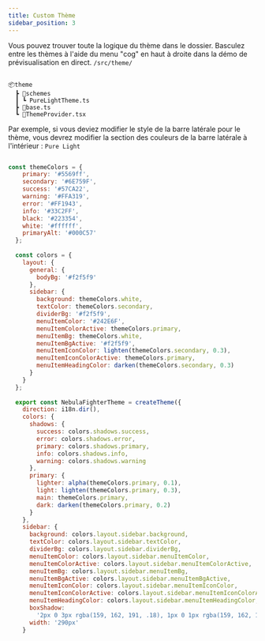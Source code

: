 ```yaml
---
title: Custom Thème
sidebar_position: 3
---
```


Vous pouvez trouver toute la logique du thème dans le dossier. Basculez entre les thèmes à l'aide du menu "cog" en haut à droite dans la démo de prévisualisation en direct. `/src/theme/`

```code

📦theme
  ┣ 📂schemes
  ┃ ┗ PureLightTheme.ts
  ┣ 📜base.ts
  ┗ 📜ThemeProvider.tsx

```

Par exemple, si vous deviez modifier le style de la barre latérale pour le thème, vous devrez modifier la section des couleurs de la barre latérale à l'intérieur : `Pure Light`

```js

const themeColors = {
    primary: '#5569ff',
    secondary: '#6E759F',
    success: '#57CA22',
    warning: '#FFA319',
    error: '#FF1943',
    info: '#33C2FF',
    black: '#223354',
    white: '#ffffff',
    primaryAlt: '#000C57'
  };
  
  const colors = {
    layout: {
      general: {
        bodyBg: '#f2f5f9'
      },
      sidebar: {
        background: themeColors.white,
        textColor: themeColors.secondary,
        dividerBg: '#f2f5f9',
        menuItemColor: '#242E6F',
        menuItemColorActive: themeColors.primary,
        menuItemBg: themeColors.white,
        menuItemBgActive: '#f2f5f9',
        menuItemIconColor: lighten(themeColors.secondary, 0.3),
        menuItemIconColorActive: themeColors.primary,
        menuItemHeadingColor: darken(themeColors.secondary, 0.3)
      }
    }
  };
  
  export const NebulaFighterTheme = createTheme({
    direction: i18n.dir(),
    colors: {
      shadows: {
        success: colors.shadows.success,
        error: colors.shadows.error,
        primary: colors.shadows.primary,
        info: colors.shadows.info,
        warning: colors.shadows.warning
      },
      primary: {
        lighter: alpha(themeColors.primary, 0.1),
        light: lighten(themeColors.primary, 0.3),
        main: themeColors.primary,
        dark: darken(themeColors.primary, 0.2)
      }
    },
    sidebar: {
      background: colors.layout.sidebar.background,
      textColor: colors.layout.sidebar.textColor,
      dividerBg: colors.layout.sidebar.dividerBg,
      menuItemColor: colors.layout.sidebar.menuItemColor,
      menuItemColorActive: colors.layout.sidebar.menuItemColorActive,
      menuItemBg: colors.layout.sidebar.menuItemBg,
      menuItemBgActive: colors.layout.sidebar.menuItemBgActive,
      menuItemIconColor: colors.layout.sidebar.menuItemIconColor,
      menuItemIconColorActive: colors.layout.sidebar.menuItemIconColorActive,
      menuItemHeadingColor: colors.layout.sidebar.menuItemHeadingColor,
      boxShadow:
        '2px 0 3px rgba(159, 162, 191, .18), 1px 0 1px rgba(159, 162, 191, 0.32)',
      width: '290px'
    }

```